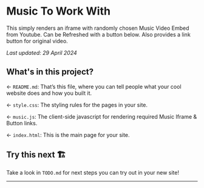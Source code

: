 # Music To Work With

This simply renders an iframe with randomly chosen Music Video Embed from Youtube. Can be Refreshed with a button below. Also provides a link button for original video.

_Last updated: 29 April 2024_

## What's in this project?

← `README.md`: That’s this file, where you can tell people what your cool website does and how you built it.

← `style.css`: The styling rules for the pages in your site.

← `music.js`: The client-side javascript for rendering required Music Iframe & Button links.

← `index.html`: This is the main page for your site.


## Try this next 🏗️

Take a look in `TODO.md` for next steps you can try out in your new site!

---
